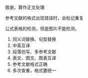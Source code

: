 致谢，算作正文处理

参考文献的格式出现错误时，会标记重复

公式表格的检测，但是图片不能检测。

1. 同义词替换、句型替换
2. 中英互译
3. 段落仿写、多参考文献
4. 表文、图文、图表互译
5. 参考文献格式正确
6. 多次查重，格式要统一

